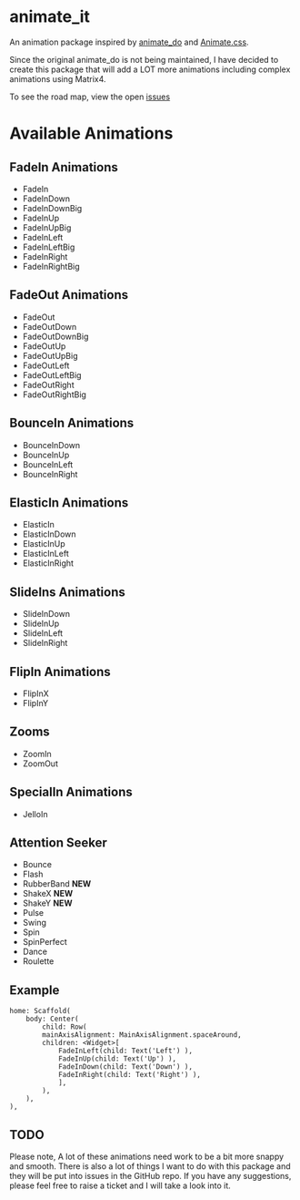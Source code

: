 # animate_it

An animation package inspired by [animate_do](https://github.com/Klerith/animate_do_package) and [Animate.css](https://daneden.github.io/animate.css/).

Since the original animate_do is not being maintained, I have decided to create this package that will add a LOT more animations including complex animations using Matrix4.

To see the road map, view the open [issues](https://github.com/LukeMoody01/animate_it/issues)

# Available **Animations**

## FadeIn Animations

- FadeIn
- FadeInDown
- FadeInDownBig
- FadeInUp
- FadeInUpBig
- FadeInLeft
- FadeInLeftBig
- FadeInRight
- FadeInRightBig

## FadeOut Animations

- FadeOut
- FadeOutDown
- FadeOutDownBig
- FadeOutUp
- FadeOutUpBig
- FadeOutLeft
- FadeOutLeftBig
- FadeOutRight
- FadeOutRightBig

## BounceIn Animations

- BounceInDown
- BounceInUp
- BounceInLeft
- BounceInRight

## ElasticIn Animations

- ElasticIn
- ElasticInDown
- ElasticInUp
- ElasticInLeft
- ElasticInRight

## SlideIns Animations

- SlideInDown
- SlideInUp
- SlideInLeft
- SlideInRight

## FlipIn Animations

- FlipInX
- FlipInY

## Zooms

- ZoomIn
- ZoomOut

## SpecialIn Animations

- JelloIn

## Attention Seeker

- Bounce
- Flash
- RubberBand **NEW**
- ShakeX **NEW**
- ShakeY **NEW**
- Pulse
- Swing
- Spin
- SpinPerfect
- Dance
- Roulette

## Example

```
home: Scaffold(
    body: Center(
        child: Row(
        mainAxisAlignment: MainAxisAlignment.spaceAround,
        children: <Widget>[
            FadeInLeft(child: Text('Left') ),
            FadeInUp(child: Text('Up') ),
            FadeInDown(child: Text('Down') ),
            FadeInRight(child: Text('Right') ),
            ],
        ),
    ),
),

```

## TODO

Please note, A lot of these animations need work to be a bit more snappy and smooth.
There is also a lot of things I want to do with this package and they will be put into issues in the GitHub repo.
If you have any suggestions, please feel free to raise a ticket and I will take a look into it.
